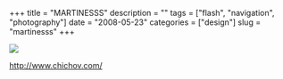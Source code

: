 +++
title = "MARTINESSS"
description = ""
tags = ["flash", "navigation", "photography"]
date = "2008-05-23"
categories = ["design"]
slug = "martinesss"
+++


 

  <div id="screens-thumbs" class="clearfix">
    <div class="txt-center" id="design-submission"><a href="http://www.chichov.com/"><img id='bluga-thumbnail-1268' class='bluga-thumbnail large' src='/media/bluga/
wt4836a8a5b505a_0.jpg'/></a></div>  
  </div>   
<p><a href="http://www.chichov.com/">http://www.chichov.com/</a></p>




